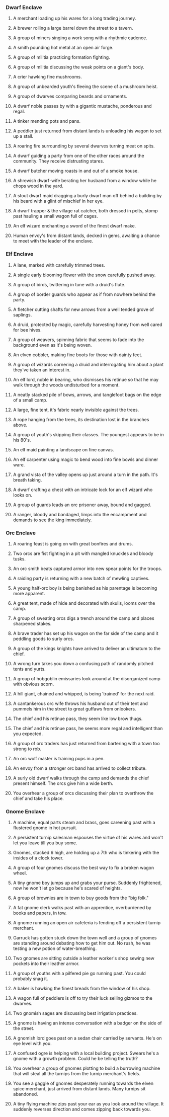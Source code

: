 
```toc

```

### Dwarf Enclave

1.  A merchant loading up his wares for a long trading journey.
    
2.  A brewer rolling a large barrel down the street to a tavern.
    
3.  A group of miners singing a work song with a rhythmic cadence.
    
4.  A smith pounding hot metal at an open air forge.
    
5.  A group of militia practicing formation fighting.
    
6.  A group of militia discussing the weak points on a giant's body.
    
7.  A crier hawking fine mushrooms.
    
8.  A group of unbearded youth's fleeing the scene of a mushroom heist.
    
9.  A group of dwarves comparing beards and ornaments.
    
10.  A dwarf noble passes by with a gigantic mustache, ponderous and regal.
    
11.  A tinker mending pots and pans.
    
12.  A peddler just returned from distant lands is unloading his wagon to set up a stall.
    
13.  A roaring fire surrounding by several dwarves turning meat on spits.
    
14.  A dwarf guiding a party from one of the other races around the community. They receive distrusting stares.
    
15.  A dwarf butcher moving roasts in and out of a smoke house.
    
16.  A shrewish dwarf-wife berating her husband from a window while he chops wood in the yard.
    
17.  A stout dwarf maid dragging a burly dwarf man off behind a building by his beard with a glint of mischief in her eye.
    
18.  A dwarf trapper & the village rat catcher, both dressed in pelts, stomp past hauling a small wagon full of cages.
    
19.  An elf wizard enchanting a sword of the finest dwarf make.
    
20.  Human envoy's from distant lands, decked in gems, awaiting a chance to meet with the leader of the enclave.
    

### Elf Enclave

1.  A lane, marked with carefully trimmed trees.
    
2.  A single early blooming flower with the snow carefully pushed away.
    
3.  A group of birds, twittering in tune with a druid's flute.
    
4.  A group of border guards who appear as if from nowhere behind the party.
    
5.  A fletcher cutting shafts for new arrows from a well tended grove of saplings.
    
6.  A druid, protected by magic, carefully harvesting honey from well cared for bee hives.
    
7.  A group of weavers, spinning fabric that seems to fade into the background even as it's being woven.
    
8.  An elven cobbler, making fine boots for those with dainty feet.
    
9.  A group of wizards cornering a druid and interrogating him about a plant they've taken an interest in.
    
10.  An elf lord, noble in bearing, who dismisses his retinue so that he may walk through the woods undisturbed for a moment.
    
11.  A neatly stacked pile of bows, arrows, and tanglefoot bags on the edge of a small camp.
    
12.  A large, fine tent, it's fabric nearly invisible against the trees.
    
13.  A rope hanging from the trees, its destination lost in the branches above.
    
14.  A group of youth's skipping their classes. The youngest appears to be in his 80's.
    
15.  An elf maid painting a landscape on fine canvas.
    
16.  An elf carpenter using magic to bend wood into fine bowls and dinner ware.
    
17.  A grand vista of the valley opens up just around a turn in the path. It's breath taking.
    
18.  A dwarf crafting a chest with an intricate lock for an elf wizard who looks on.
    
19.  A group of guards leads an orc prisoner away, bound and gagged.
    
20.  A ranger, bloody and bandaged, limps into the encampment and demands to see the king immediately.
    

### Orc Enclave

1.  A roaring feast is going on with great bonfires and drums.
    
2.  Two orcs are fist fighting in a pit with mangled knuckles and bloody tusks.
    
3.  An orc smith beats captured armor into new spear points for the troops.
    
4.  A raiding party is returning with a new batch of mewling captives.
    
5.  A young half-orc boy is being banished as his parentage is becoming more apparent.
    
6.  A great tent, made of hide and decorated with skulls, looms over the camp.
    
7.  A group of sweating orcs digs a trench around the camp and places sharpened stakes.
    
8.  A brave trader has set up his wagon on the far side of the camp and it peddling goods to surly orcs.
    
9.  A group of the kings knights have arrived to deliver an ultimatum to the chief.
    
10.  A wrong turn takes you down a confusing path of randomly pitched tents and yurts.
    
11.  A group of hobgoblin emissaries look around at the disorganized camp with obvious scorn.
    
12.  A hill giant, chained and whipped, is being 'trained' for the next raid.
    
13.  A cantankerous orc wife throws his husband out of their tent and pummels him in the street to great guffaws from onlookers.
    
14.  The chief and his retinue pass, they seem like low brow thugs.
    
15.  The chief and his retinue pass, he seems more regal and intelligent than you expected.
    
16.  A group of orc traders has just returned from bartering with a town too strong to rob.
    
17.  An orc wolf master is training pups in a pen.
    
18.  An envoy from a stronger orc band has arrived to collect tribute.
    
19.  A surly old dwarf walks through the camp and demands the chief present himself. The orcs give him a wide berth.
    
20.  You overhear a group of orcs discussing their plan to overthrow the chief and take his place.
    

### Gnome Enclave

1.  A machine, equal parts steam and brass, goes careening past with a flustered gnome in hot pursuit.
    
2.  A persistent turnip salesman espouses the virtue of his wares and won't let you leave till you buy some.
    
3.  Gnomes, stacked 6 high, are holding up a 7th who is tinkering with the insides of a clock tower.
    
4.  A group of four gnomes discuss the best way to fix a broken wagon wheel.
    
5.  A tiny gnome boy jumps up and grabs your purse. Suddenly frightened, now he won't let go because he's scared of heights.
    
6.  A group of brownies are in town to buy goods from the "big folk."
    
7.  A fat gnome clerk walks past with an apprentice, overburdened by books and papers, in tow.
    
8.  A gnome running an open air cafeteria is fending off a persistent turnip merchant.
    
9.  Garruck has gotten stuck down the town well and a group of gnomes are standing around debating how to get him out. No rush, he was testing a new potion of water-breathing.
    
10.  Two gnomes are sitting outside a leather worker's shop sewing new pockets into their leather armor.
    
11.  A group of youths with a pilfered pie go running past. You could probably snag it.
    
12.  A baker is hawking the finest breads from the window of his shop.
    
13.  A wagon full of peddlers is off to try their luck selling gizmos to the dwarves.
    
14.  Two gnomish sages are discussing best irrigation practices.
    
15.  A gnome is having an intense conversation with a badger on the side of the street.
    
16.  A gnomish lord goes past on a sedan chair carried by servants. He's on eye level with you.
    
17.  A confused ogre is helping with a local building project. Swears he's a gnome with a growth problem. Could he be telling the truth?
    
18.  You overhear a group of gnomes plotting to build a burrowing machine that will steal all the turnips from the turnip merchant's fields.
    
19.  You see a gaggle of gnomes desperately running towards the elven spice merchant, just arrived from distant lands. Many turnips sit abandoned.
    
20.  A tiny flying machine zips past your ear as you look around the village. It suddenly reverses direction and comes zipping back towards you.